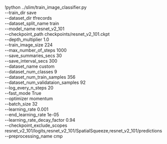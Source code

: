 !python ../slim/train_image_classifier.py \
--train_dir save \
--dataset_dir tfrecords \
--dataset_split_name train \
--model_name resnet_v2_101 \
--checkpoint_path checkpoints/resnet_v2_101.ckpt \
--depth_multiplier 1.0 \
--train_image_size 224 \
--max_number_of_steps 1000 \
--save_summaries_secs 30 \
--save_interval_secs 300 \
--dataset_name custom \
--dataset_num_classes 9 \
--dataset_num_train_samples 356 \
--dataset_num_validataion_samples 92 \
--log_every_n_steps 20 \
--fast_mode True \
--optimizer momentum \
--batch_size 32 \
--learning_rate 0.001 \
--end_learning_rate 1e-05 \
--learning_rate_decay_factor 0.94 \
--checkpoint_exclude_scopes resnet_v2_101/logits,resnet_v2_101/SpatialSqueeze,resnet_v2_101/predictions \
--preprocessing_name cmp

